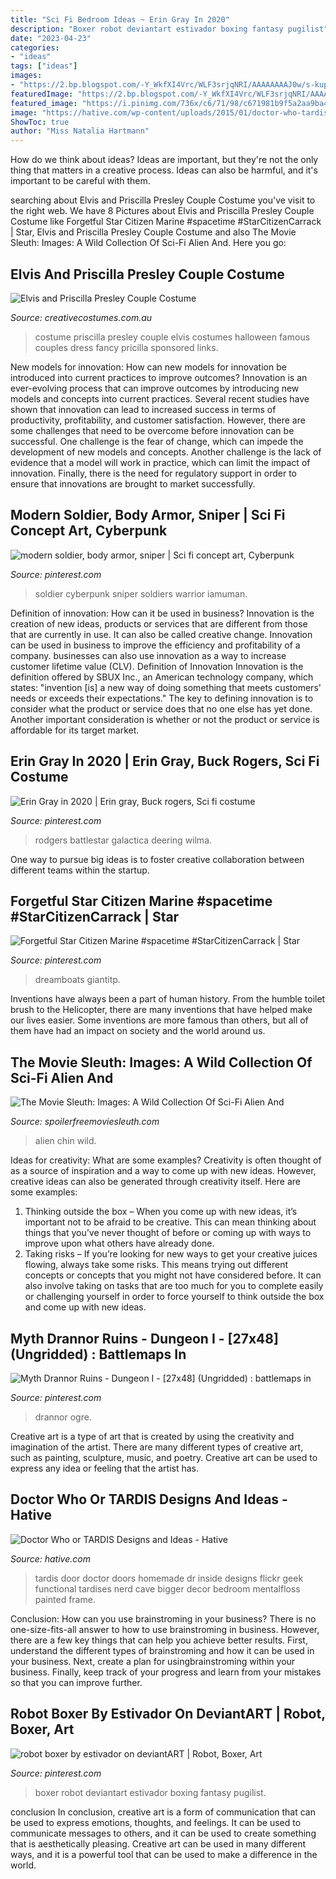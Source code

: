```yaml
---
title: "Sci Fi Bedroom Ideas ~ Erin Gray In 2020"
description: "Boxer robot deviantart estivador boxing fantasy pugilist"
date: "2023-04-23"
categories:
- "ideas"
tags: ["ideas"]
images:
- "https://2.bp.blogspot.com/-Y_WkfXI4Vrc/WLF3srjqNRI/AAAAAAAAJ0w/s-kupjShTWAFd0DKRbPcsZTuh3LaS7D4gCLcB/s1600/andy-chin-seer-v3-cropped.jpg"
featuredImage: "https://2.bp.blogspot.com/-Y_WkfXI4Vrc/WLF3srjqNRI/AAAAAAAAJ0w/s-kupjShTWAFd0DKRbPcsZTuh3LaS7D4gCLcB/s1600/andy-chin-seer-v3-cropped.jpg"
featured_image: "https://i.pinimg.com/736x/c6/71/98/c671981b9f5a2aa9ba4a6c17ba7f05c8--free-library-robotics.jpg"
image: "https://hative.com/wp-content/uploads/2015/01/doctor-who-tardis/14-doctor-who-tardis.jpg"
ShowToc: true
author: "Miss Natalia Hartmann"
---
```



How do we think about ideas?
Ideas are important, but they're not the only thing that matters in a creative process. Ideas can also be harmful, and it's important to be careful with them.

	

		
searching about Elvis and Priscilla Presley Couple Costume you've visit to the right web. We have 8 Pictures about Elvis and Priscilla Presley Couple Costume like Forgetful Star Citizen Marine #spacetime #StarCitizenCarrack | Star, Elvis and Priscilla Presley Couple Costume and also The Movie Sleuth: Images: A Wild Collection Of Sci-Fi Alien And. Here you go:
		
    
## Elvis And Priscilla Presley Couple Costume

<img loading=lazy src="https://www.creativecostumes.com.au/wp-content/uploads/2017/03/elvis-couple-510x680.jpg" onerror="this.onerror=null;this.src='https://tse1.mm.bing.net/th?id=OIP.xnfa0EzDFF-_2ruhGAC-jAHaJ4&amp;pid=15.1';" alt="Elvis and Priscilla Presley Couple Costume">

_Source: creativecostumes.com.au_

>costume priscilla presley couple elvis costumes halloween famous couples dress fancy pricilla sponsored links. 

	

New models for innovation: How can new models for innovation be introduced into current practices to improve outcomes?
Innovation is an ever-evolving process that can improve outcomes by introducing new models and concepts into current practices. Several recent studies have shown that innovation can lead to increased success in terms of productivity, profitability, and customer satisfaction. However, there are some challenges that need to be overcome before innovation can be successful. One challenge is the fear of change, which can impede the development of new models and concepts. Another challenge is the lack of evidence that a model will work in practice, which can limit the impact of innovation. Finally, there is the need for regulatory support in order to ensure that innovations are brought to market successfully.

    
## Modern Soldier, Body Armor, Sniper | Sci Fi Concept Art, Cyberpunk

<img loading=lazy src="https://i.pinimg.com/736x/00/d6/96/00d696e718784f04d3477f9adaa25545--character-reference-character-design.jpg" onerror="this.onerror=null;this.src='https://tse3.mm.bing.net/th?id=OIP.pMyYtKI51qkozFqjTKwF6wHaKO&amp;pid=15.1';" alt="modern soldier, body armor, sniper | Sci fi concept art, Cyberpunk">

_Source: pinterest.com_

>soldier cyberpunk sniper soldiers warrior iamuman. 

	

Definition of innovation: How can it be used in business?
Innovation is the creation of new ideas, products or services that are different from those that are currently in use. It can also be called creative change. Innovation can be used in business to improve the efficiency and profitability of a company. businesses can also use innovation as a way to increase customer lifetime value (CLV). Definition of Innovation
Innovation is the definition offered by SBUX Inc., an American technology company, which states: "invention [is] a new way of doing something that meets customers' needs or exceeds their expectations." The key to defining innovation is to consider what the product or service does that no one else has yet done. Another important consideration is whether or not the product or service is affordable for its target market.

    
## Erin Gray In 2020 | Erin Gray, Buck Rogers, Sci Fi Costume

<img loading=lazy src="https://i.pinimg.com/736x/fd/31/f2/fd31f22599a0cc5c5897b91eb1e7015d.jpg" onerror="this.onerror=null;this.src='https://tse3.mm.bing.net/th?id=OIP.GYhPTbL-FHgjcxzyTov7pAHaLb&amp;pid=15.1';" alt="Erin Gray in 2020 | Erin gray, Buck rogers, Sci fi costume">

_Source: pinterest.com_

>rodgers battlestar galactica deering wilma. 

	

One way to pursue big ideas is to foster creative collaboration between different teams within the startup.

    
## Forgetful Star Citizen Marine #spacetime #StarCitizenCarrack | Star

<img loading=lazy src="https://i.pinimg.com/736x/01/3e/44/013e447c194fac83b66c5c975b2c8edd.jpg" onerror="this.onerror=null;this.src='https://tse1.mm.bing.net/th?id=OIP.-V3Q9LvlhUfscmP4HO189AHaLH&amp;pid=15.1';" alt="Forgetful Star Citizen Marine #spacetime #StarCitizenCarrack | Star">

_Source: pinterest.com_

>dreamboats giantitp. 

	

Inventions have always been a part of human history. From the humble toilet brush to the Helicopter, there are many inventions that have helped make our lives easier. Some inventions are more famous than others, but all of them have had an impact on society and the world around us.

    
## The Movie Sleuth: Images: A Wild Collection Of Sci-Fi Alien And

<img loading=lazy src="https://2.bp.blogspot.com/-Y_WkfXI4Vrc/WLF3srjqNRI/AAAAAAAAJ0w/s-kupjShTWAFd0DKRbPcsZTuh3LaS7D4gCLcB/s1600/andy-chin-seer-v3-cropped.jpg" onerror="this.onerror=null;this.src='https://tse3.mm.bing.net/th?id=OIP.1OY9JAh39qIPJLGEL0je8AHaLW&amp;pid=15.1';" alt="The Movie Sleuth: Images: A Wild Collection Of Sci-Fi Alien And">

_Source: spoilerfreemoviesleuth.com_

>alien chin wild. 

	

Ideas for creativity: What are some examples?
Creativity is often thought of as a source of inspiration and a way to come up with new ideas. However, creative ideas can also be generated through creativity itself. Here are some examples: 
1. Thinking outside the box – When you come up with new ideas, it’s important not to be afraid to be creative. This can mean thinking about things that you’ve never thought of before or coming up with ways to improve upon what others have already done. 
2. Taking risks – If you’re looking for new ways to get your creative juices flowing, always take some risks. This means trying out different concepts or concepts that you might not have considered before. It can also involve taking on tasks that are too much for you to complete easily or challenging yourself in order to force yourself to think outside the box and come up with new ideas.

    
## Myth Drannor Ruins - Dungeon I - [27x48] (Ungridded) : Battlemaps In

<img loading=lazy src="https://i.pinimg.com/736x/21/03/57/2103573b0921c61492b44e207880aacc.jpg" onerror="this.onerror=null;this.src='https://tse4.mm.bing.net/th?id=OIP.b9bY65i4JpSJCnEpUyiKkgAAAA&amp;pid=15.1';" alt="Myth Drannor Ruins - Dungeon I - [27x48] (Ungridded) : battlemaps in">

_Source: pinterest.com_

>drannor ogre. 

	

Creative art is a type of art that is created by using the creativity and imagination of the artist. There are many different types of creative art, such as painting, sculpture, music, and poetry. Creative art can be used to express any idea or feeling that the artist has.

    
## Doctor Who Or TARDIS Designs And Ideas - Hative

<img loading=lazy src="https://hative.com/wp-content/uploads/2015/01/doctor-who-tardis/14-doctor-who-tardis.jpg" onerror="this.onerror=null;this.src='https://tse2.mm.bing.net/th?id=OIP.7HJEWKXBUdFJ8pBH9Gy8qwHaJ4&amp;pid=15.1';" alt="Doctor Who or TARDIS Designs and Ideas - Hative">

_Source: hative.com_

>tardis door doctor doors homemade dr inside designs flickr geek functional tardises nerd cave bigger decor bedroom mentalfloss painted frame. 

	

Conclusion: How can you use brainstroming in your business?
There is no one-size-fits-all answer to how to use brainstroming in business. However, there are a few key things that can help you achieve better results. First, understand the different types of brainstroming and how it can be used in your business. Next, create a plan for usingbrainstroming within your business. Finally, keep track of your progress and learn from your mistakes so that you can improve further.

    
## Robot Boxer By Estivador On DeviantART | Robot, Boxer, Art

<img loading=lazy src="https://i.pinimg.com/736x/c6/71/98/c671981b9f5a2aa9ba4a6c17ba7f05c8--free-library-robotics.jpg" onerror="this.onerror=null;this.src='https://tse3.mm.bing.net/th?id=OIP.mZL1IUHe_G2Fugj4_CL7RAHaKd&amp;pid=15.1';" alt="robot boxer by estivador on deviantART | Robot, Boxer, Art">

_Source: pinterest.com_

>boxer robot deviantart estivador boxing fantasy pugilist. 

	

conclusion
In conclusion, creative art is a form of communication that can be used to express emotions, thoughts, and feelings. It can be used to communicate messages to others, and it can be used to create something that is aesthetically pleasing. Creative art can be used in many different ways, and it is a powerful tool that can be used to make a difference in the world.

